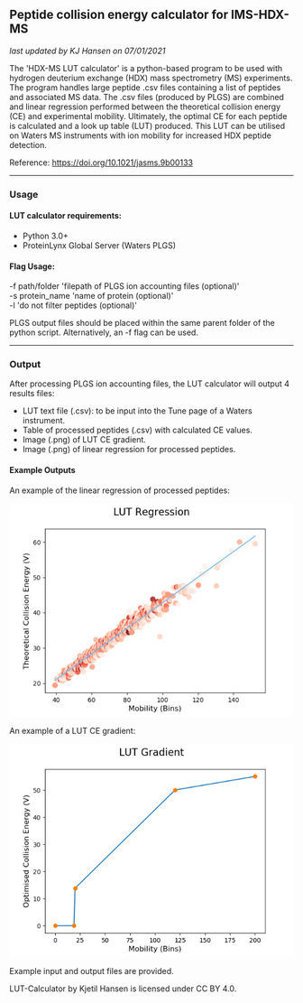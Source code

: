 ## Peptide collision energy calculator for IMS-HDX-MS

*last updated by KJ Hansen on 07/01/2021*

The 'HDX-MS LUT calculator' is a python-based program to be used with hydrogen deuterium exchange (HDX) mass spectrometry (MS) experiments. The program handles large peptide .csv files containing a list of peptides and associated MS data. The .csv files (produced by PLGS) are combined and linear regression performed between the theoretical collision energy (CE) and experimental mobility. Ultimately, the optimal CE for each peptide is calculated and a look up table (LUT) produced. This LUT can be utilised on Waters MS instruments with ion mobility for increased HDX peptide detection.

Reference: https://doi.org/10.1021/jasms.9b00133

---
### Usage

#### LUT calculator requirements:

- Python 3.0+
- ProteinLynx Global Server (Waters PLGS)

#### Flag Usage:

-f 	path/folder	'filepath of PLGS ion accounting files (optional)'<br>
-s	protein_name		'name of protein (optional)'<br>
-l  'do not filter peptides (optional)'<br>

PLGS output files should be placed within the same parent folder of the python script. Alternatively, an -f flag can be used.

---

### Output

After processing PLGS ion accounting files, the LUT calculator will output 4 results files:

- LUT text file (.csv): to be input into the Tune page of a Waters instrument.
- Table of processed peptides (.csv) with calculated CE values.
- Image (.png) of LUT CE gradient.
- Image (.png) of linear regression for processed peptides.

#### Example Outputs
An example of the linear regression of processed peptides:

![Linear regression of peptides from LUTCalc](https://github.com/kjetil-hansen/LUT-Calculator/blob/master/Example_Output/LUT_2Charge_regression.png)

An example of a LUT CE gradient:

![Example LUT CE gradient](https://github.com/kjetil-hansen/LUT-Calculator/blob/master/Example_Output/LUT_2Charge_gradient.png)

Example input and output files are provided.

LUT-Calculator by Kjetil Hansen is licensed under CC BY 4.0.
